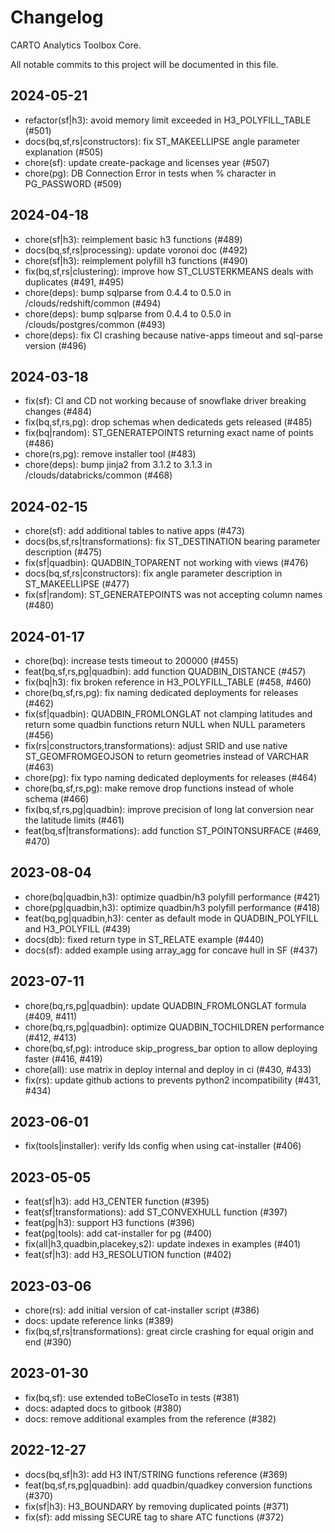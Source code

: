 # Changelog

CARTO Analytics Toolbox Core.

All notable commits to this project will be documented in this file.

## 2024-05-21

- refactor(sf|h3): avoid memory limit exceeded in H3_POLYFILL_TABLE (#501)
- docs(bq,sf,rs|constructors): fix ST_MAKEELLIPSE angle parameter explanation (#505)
- chore(sf): update create-package and licenses year (#507)
- chore(pg): DB Connection Error in tests when % character in PG_PASSWORD (#509)

## 2024-04-18

- chore(sf|h3): reimplement basic h3 functions (#489)
- docs(bq,sf,rs|processing): update voronoi doc (#492)
- chore(sf|h3): reimplement polyfill h3 functions (#490)
- fix(bq,sf,rs|clustering): improve how ST_CLUSTERKMEANS deals with duplicates (#491, #495)
- chore(deps): bump sqlparse from 0.4.4 to 0.5.0 in /clouds/redshift/common (#494)
- chore(deps): bump sqlparse from 0.4.4 to 0.5.0 in /clouds/postgres/common (#493)
- chore(deps): fix CI crashing because native-apps timeout and sql-parse version (#496)

## 2024-03-18

- fix(sf): CI and CD not working because of snowflake driver breaking changes (#484)
- fix(bq,sf,rs,pg): drop schemas when dedicateds gets released (#485)
- fix(bq|random): ST_GENERATEPOINTS returning exact name of points (#486)
- chore(rs,pg): remove installer tool (#483)
- chore(deps): bump jinja2 from 3.1.2 to 3.1.3 in /clouds/databricks/common (#468)

## 2024-02-15

- chore(sf): add additional tables to native apps (#473)
- docs(bs,sf,rs|transformations): fix ST_DESTINATION bearing parameter description (#475)
- fix(sf|quadbin): QUADBIN_TOPARENT not working with views (#476)
- docs(bq,sf,rs|constructors): fix angle parameter description in ST_MAKEELLIPSE (#477)
- fix(sf|random): ST_GENERATEPOINTS was not accepting column names (#480)

## 2024-01-17

- chore(bq): increase tests timeout to 200000 (#455)
- feat(bq,sf,rs,pg|quadbin): add function QUADBIN_DISTANCE (#457)
- fix(bq|h3): fix broken reference in H3_POLYFILL_TABLE (#458, #460)
- chore(bq,sf,rs,pg): fix naming dedicated deployments for releases (#462)
- fix(sf|quadbin): QUADBIN_FROMLONGLAT not clamping latitudes and return some quadbin functions return NULL when NULL parameters (#456)
- fix(rs|constructors,transformations): adjust SRID and use native ST_GEOMFROMGEOJSON to return geometries instead of VARCHAR (#463)
- chore(pg): fix typo naming dedicated deployments for releases (#464)
- chore(bq,sf,rs,pg): make remove drop functions instead of whole schema (#466)
- fix(bq,sf,rs,pg|quadbin): improve precision of long lat conversion near the latitude limits (#461)
- feat(bq,sf|transformations): add function ST_POINTONSURFACE (#469, #470)

## 2023-08-04

- chore(bq|quadbin,h3): optimize quadbin/h3 polyfill performance (#421)
- chore(pg|quadbin,h3): optimize quadbin/h3 polyfill performance (#418)
- feat(bq,pg|quadbin,h3): center as default mode in QUADBIN_POLYFILL and H3_POLYFILL (#439)
- docs(db): fixed return type in ST_RELATE example (#440)
- docs(sf): added example using array_agg for concave hull in SF (#437)

## 2023-07-11

- chore(bq,rs,pg|quadbin): update QUADBIN_FROMLONGLAT formula (#409, #411)
- chore(bq,rs,pg|quadbin): optimize QUADBIN_TOCHILDREN performance (#412, #413)
- chore(bq,sf,pg): introduce skip_progress_bar option to allow deploying faster (#416, #419)
- chore(all): use matrix in deploy internal and deploy in ci (#430, #433)
- fix(rs): update github actions to prevents python2 incompatibility (#431, #434)

## 2023-06-01

- fix(tools|installer): verify lds config when using cat-installer (#406)

## 2023-05-05

- feat(sf|h3): add H3_CENTER function (#395)
- feat(sf|transformations): add ST_CONVEXHULL function (#397)
- feat(pg|h3): support H3 functions (#396)
- feat(pg|tools): add cat-installer for pg (#400)
- fix(all|h3,quadbin,placekey,s2): update indexes in examples (#401)
- feat(sf|h3): add H3_RESOLUTION function (#402)

## 2023-03-06

- chore(rs): add initial version of cat-installer script (#386)
- docs: update reference links (#389)
- fix(bq,sf,rs|transformations): great circle crashing for equal origin and end (#390)

## 2023-01-30

- fix(bq,sf): use extended toBeCloseTo in tests (#381)
- docs: adapted docs to gitbook (#380)
- docs: remove additional examples from the reference (#382)

## 2022-12-27

- docs(bq,sf|h3): add H3 INT/STRING functions reference (#369)
- feat(bq,sf,rs,pg|quadbin): add quadbin/quadkey conversion functions (#370)
- fix(sf|h3): H3_BOUNDARY by removing duplicated points (#371)
- fix(sf): add missing SECURE tag to share ATC functions (#372)
